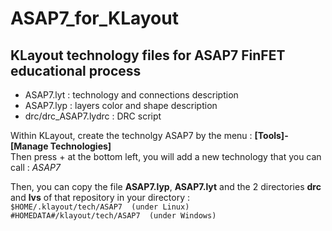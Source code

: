 # ASAP7_for_KLayout

## KLayout technology files for ASAP7 FinFET educational process

 * ASAP7.lyt   : technology and connections description  
 * ASAP7.lyp   : layers color and shape description  
 * drc/drc_ASAP7.lydrc : DRC script  

Within KLayout, create the technolgy ASAP7 by the menu : **[Tools]-[Manage Technologies]**  
Then press + at the bottom left, you will add a new technology that you can call : _ASAP7_

Then, you can copy the file **ASAP7.lyp**, **ASAP7.lyt** and the 2 directories **drc** and **lvs** of that repository in your directory :  
`$HOME/.klayout/tech/ASAP7  (under Linux)`  
`#HOMEDATA#/klayout/tech/ASAP7  (under Windows)`  
